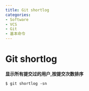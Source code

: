 ```yaml
---
title: Git shortlog
categories:
- Software
- VCS
- Git
- 基本命令
---
```

# Git shortlog

**显示所有提交过的用户,按提交次数排序**

```shell
$ git shortlog -sn
```